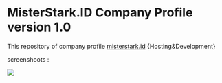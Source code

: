 # MisterStark.ID Company Profile<br> version 1.0

This repository of company profile [misterstark.id](http://misterstark.id)  {Hosting&Development}

screenshoots :

![](https://github.com/misterstark-id/profile-v1/blob/master/screenshot/screencapture-misterstark_id.png) 